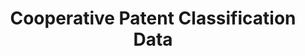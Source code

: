 ---
layout: default
bigquery: https://console.cloud.google.com/bigquery?p=patents-public-data&d=cpc&page=dataset
citation: '“Cooperative Patent Classification” by the EPO and USPTO, for public use. '
contributors: EPO, USPTO
cost: None
description: Cooperative Patent Classification Data contains the scheme and definitions
  of the Cooperative Patent Classification system for classifying patent documents.
  The CPC is the result of a partnership between the EPO and the USPTO in their joint
  effort to develop a common, internationally compatible classification system for
  technical documents, in particular patent publications, which will be used by both
  offices in the patent granting process
documentation: https://www.cooperativepatentclassification.org/cpcSchemeAndDefinitions
last_edit: 04/09/2022, 22:23:59
location: https://www.cooperativepatentclassification.org/index
maintained_by: USPTO, EPO
schema_fields:
- not_allocatable
- breakdownCode
- residualReferences
- sizeCache
- childGroups
- titleFull
- ipc_concordant
- symbol
- synonyms
- additional_only
- title_part
- glossary
- child_groups
- application_references
- limitingReferences
- applicationReferences
- titlePart
- dateRevised
- children
- residual_references
- definition
- parents
- informativeReferences
- informative_references
- status
- breakdown_code
- title_full
- ipcConcordant
- date_revised
- level
- limiting_references
- notAllocatable
shortname: cooperative_patent_classification
tags:
- patents
- science
title: Cooperative Patent Classification Data
uuid: 984374a7-16e9-4b35-9445-458daceb01bf
---